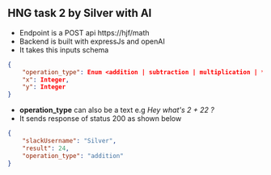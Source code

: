 ## HNG task 2 by Silver with AI

* Endpoint is a POST api https://hjf/math
* Backend is built with expressJs and openAI
* It takes this inputs schema
```json
{ 
    "operation_type": Enum <addition | subtraction | multiplication | *words*>,
    "x": Integer, 
    "y": Integer
}
```
* **operation_type** can also be a text e.g *Hey what's 2 + 22 ?*
* It sends response of status 200 as shown below
```json
{
    "slackUsername": "Silver",
    "result": 24,
    "operation_type": "addition"
}
```
